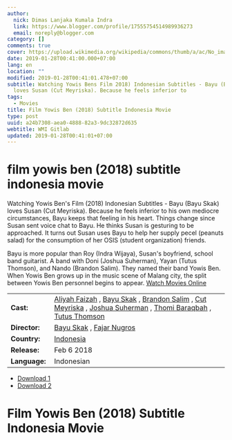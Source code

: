 ```yaml
---
author:
  nick: Dimas Lanjaka Kumala Indra
  link: https://www.blogger.com/profile/17555754514989936273
  email: noreply@blogger.com
category: []
comments: true
cover: https://upload.wikimedia.org/wikipedia/commons/thumb/a/ac/No_image_available.svg/2048px-No_image_available.svg.png
date: 2019-01-28T00:41:00.000+07:00
lang: en
location: ""
modified: 2019-01-28T00:41:01.478+07:00
subtitle: Watching Yowis Bens Film 2018) Indonesian Subtitles - Bayu (Bayu Skak)
  loves Susan (Cut Meyriska). Because he feels inferior to
tags:
  - Movies
title: Film Yowis Ben (2018) Subtitle Indonesia Movie
type: post
uuid: a24b7308-aea0-4888-82a3-9dc32872d635
webtitle: WMI Gitlab
updated: 2019-01-28T00:41:01+07:00
---
```


<h1 for="title" class="notranslate">film yowis ben (2018) subtitle indonesia  movie</h1>  <div>  <div class="entry-content entry-content-single" itemprop="description">  <p> <span class="notranslate"> Watching Yowis Ben's Film (2018) Indonesian Subtitles - Bayu (Bayu Skak) loves Susan (Cut Meyriska).</span> <span class="notranslate"> Because he feels inferior to his own mediocre circumstances, Bayu keeps that feeling in his heart.</span> <span class="notranslate"> Things change since Susan sent voice chat to Bayu.</span> <span class="notranslate"> He thinks Susan is gesturing to be approached.</span> <span class="notranslate"> It turns out Susan uses Bayu to help her supply pecel (peanuts salad) for the consumption of her OSIS (student organization) friends.</span> </p>  <p> <span class="notranslate"> Bayu is more popular than Roy (Indra Wijaya), Susan's boyfriend, school band guitarist.</span> <span class="notranslate"> A band with Doni (Joshua Suherman), Yayan (Tutus Thomson), and Nando (Brandon Salim).</span> <span class="notranslate"> They named their band Yowis Ben.</span> <span class="notranslate"> When Yowis Ben grows up in the music scene of Malang city, the split between Yowis Ben personnel begins to appear.</span> <span class="notranslate"> <a href="https://dimaslanjaka.github.io/page/safelink.html?url=aHR0cDovL2RvaW1vdmllLmNvbQ==" target="_blank">Watch Movies Online</a></span> </p>  <table>  <tbody><tr>  <td width="20%"> <span class="notranslate"> <strong>Cast:</strong></span> </td>  <td> <span class="notranslate"> <span><span><a href="http://web-manajemen.blogspot.com/p/search.html?q=cast%20aliyah%20faizah" rel="tag">Aliyah Faizah</a></span></span> , <span><span><a href="http://web-manajemen.blogspot.com/p/search.html?q=cast%20bayu%20skak" rel="tag">Bayu Skak</a></span></span> , <span><span><a href="http://web-manajemen.blogspot.com/p/search.html?q=cast%20brandon%20salim" rel="tag">Brandon Salim</a></span></span> , <span><span><a href="http://web-manajemen.blogspot.com/p/search.html?q=cast%20cut%20meyriska" rel="tag">Cut Meyriska</a></span></span> , <span><span><a href="http://web-manajemen.blogspot.com/p/search.html?q=cast%20joshua%20suherman" rel="tag">Joshua Suherman</a></span></span> , <span><span><a href="http://web-manajemen.blogspot.com/p/search.html?q=cast%20thomi%20baraqbah" rel="tag">Thomi Baraqbah</a></span></span> , <span><span><a href="http://web-manajemen.blogspot.com/p/search.html?q=cast%20tutus%20thomson" rel="tag">Tutus Thomson</a></span></span></span> </td>  </tr>  <tr>  <td width="20%"> <span class="notranslate"> <strong>Director:</strong></span> </td>  <td> <span class="notranslate"> <span><span><a href="http://web-manajemen.blogspot.com/p/search.html?q=director%20bayu%20skak" rel="tag">Bayu Skak</a></span></span> , <span><span><a href="http://web-manajemen.blogspot.com/p/search.html?q=director%20fajar%20nugros" rel="tag">Fajar Nugros</a></span></span></span> </td>  </tr>  <tr>  <td width="20%"> <span class="notranslate"> <strong>Country:</strong></span> </td>  <td> <span class="notranslate"> <span><a href="http://web-manajemen.blogspot.com/p/search.html?q=country%20indonesia" rel="tag">Indonesia</a></span></span> </td>  </tr>  <tr>  <td width="20%"> <span class="notranslate"> <strong>Release:</strong></span> </td>  <td><time itemprop="dateCreated" datetime="2018-02-06T00:00:00+00:00"><span class="notranslate"> <span>Feb 6 2018</span></span> </time></td>  </tr>  <tr>  <td width="20%"> <span class="notranslate"> <strong>Language:</strong></span> </td>  <td> <span class="notranslate"> <span property="inLanguage">Indonesian</span></span> </td>  </tr>  </tbody></table>  <p></p>  <div id="download" class="gmr-download-wrap clearfix"><ul class="list-inline gmr-download-list clearfix">  <li> <a href="https://dimaslanjaka.github.io/page/safelink.html?url=aHR0cHM6Ly9vbG9hZC5zdHJlYW0vZi9wMDNpdUx2WFVLOA==" class="button" rel="nofollow" target="_blank" title="Download link 1 Yowis Ben (2018)"><span class="icon_download" aria-hidden="true"></span></a> <span class="notranslate"> <a href="https://dimaslanjaka.github.io/page/safelink.html?url=aHR0cHM6Ly9vbG9hZC5zdHJlYW0vZi9wMDNpdUx2WFVLOA==" class="button" rel="nofollow" target="_blank" title="Download link 1 Yowis Ben (2018)">Download 1</a></span> </li>  <li> <a href="https://dimaslanjaka.github.io/page/safelink.html?url=aHR0cDovL212ZG93bjIxLmNvbS95b3dpcy1iZW4tMjAxOC8=" class="button" rel="nofollow" target="_blank" title="Download link 2 Yowis Ben (2018)"><span class="icon_download" aria-hidden="true"></span></a> <span class="notranslate"> <a href="https://dimaslanjaka.github.io/page/safelink.html?url=aHR0cDovL212ZG93bjIxLmNvbS95b3dpcy1iZW4tMjAxOC8=" class="button" rel="nofollow" target="_blank" title="Download link 2 Yowis Ben (2018)">Download 2</a></span> </li>  </ul></div>  <div class="gmr-grid idmuvi-core"><div class="row grid-container"><div class="clearfix"></div></div></div>  </div>  <h1 for="title"> <span class="notranslate"> Film Yowis Ben (2018) Subtitle Indonesia Movie</span> </h1>  </div>  <script src="https://codepen.io/dimaslanjaka/pen/aQRrbR.js"></script>  <script>document.querySelectorAll("pre,code");
  pretext.forEach(function (el) {
    el.classList.toggle("notranslate", true);
  });</script><script>document.querySelectorAll("pre,code");
  pretext.forEach(function (el) {
    el.classList.toggle("notranslate", true);
  });</script>